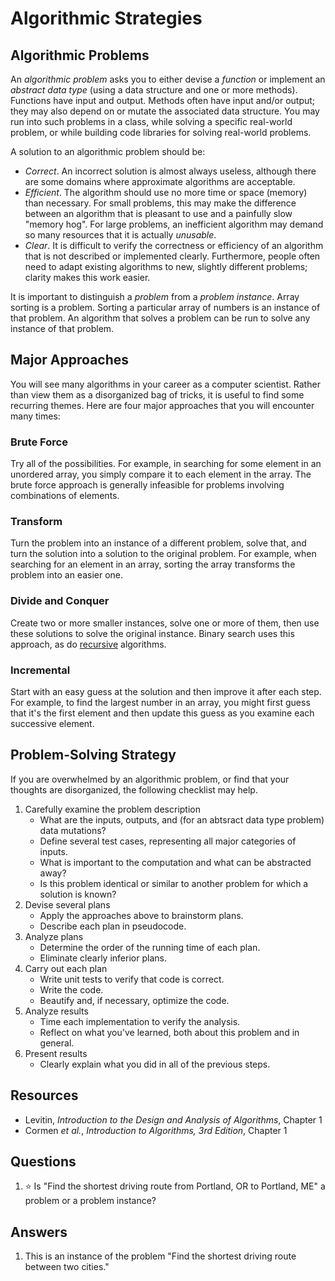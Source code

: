 # Algorithmic Strategies
## Algorithmic Problems
An *algorithmic problem* asks you to either devise a *function* or implement an *abstract data type* (using a data structure and one or more methods). Functions have input and output. Methods often have input and/or output; they may also depend on or mutate the associated data structure. You may run into such problems in a class, while solving a specific real-world problem, or while building code libraries for solving real-world problems.

A solution to an algorithmic problem should be:
- *Correct*. An incorrect solution is almost always useless, although there are some domains where approximate algorithms are acceptable.
- *Efficient*. The algorithm should use no more time or space (memory) than necessary. For small problems, this may make the difference between an algorithm that is pleasant to use and a painfully slow "memory hog". For large problems, an inefficient algorithm may demand so many resources that it is actually *unusable*.
- *Clear*. It is difficult to verify the correctness or efficiency of an algorithm that is not described or implemented clearly. Furthermore, people often need to adapt existing algorithms to new, slightly different problems; clarity makes this work easier.

It is important to distinguish a *problem* from a *problem instance*. Array sorting is a problem. Sorting a particular array of numbers is an instance of that problem. An algorithm that solves a problem can be run to solve any instance of that problem.

## Major Approaches

You will see many algorithms in your career as a computer scientist. Rather than view them as a disorganized bag of tricks, it is useful to find some recurring themes. Here are four major approaches that you will encounter many times:

### Brute Force
Try all of the possibilities. For example, in searching for some element in an unordered array, you simply compare it to each element in the array. The brute force approach is generally infeasible for problems involving combinations of elements.

### Transform
Turn the problem into an instance of a different problem, solve that, and turn the solution into a solution to the original problem. For example, when searching for an element in an array, sorting the array transforms the problem into an easier one.

### Divide and Conquer
Create two or more smaller instances, solve one or more of them, then use these solutions to solve the original instance. Binary search uses this approach, as do [recursive](../control_structures/recursion.md) algorithms.

### Incremental
Start with an easy guess at the solution and then improve it after each step. For example, to find the largest number in an array, you might first guess that it's the first element and then update this guess as you examine each successive element.

## Problem-Solving Strategy

If you are overwhelmed by an algorithmic problem, or find that your thoughts are disorganized, the following checklist may help.

1. Carefully examine the problem description
    - What are the inputs, outputs, and (for an abtsract data type problem) data mutations?
    - Define several test cases, representing all major categories of inputs.
    - What is important to the computation and what can be abstracted away?
    - Is this problem identical or similar to another problem for which a solution is known?
1. Devise several plans
    - Apply the approaches above to brainstorm plans.
    - Describe each plan in pseudocode.
1. Analyze plans
    - Determine the order of the running time of each plan.
    - Eliminate clearly inferior plans.
1. Carry out each plan
    - Write unit tests to verify that code is correct.
    - Write the code.
    - Beautify and, if necessary, optimize the code.
1. Analyze results
    - Time each implementation to verify the analysis.
    - Reflect on what you've learned, both about this problem and in general.
1. Present results
    - Clearly explain what you did in all of the previous steps.
    
## Resources
- Levitin, *Introduction to the Design and Analysis of Algorithms*, Chapter 1
- Cormen *et al.*, *Introduction to Algorithms, 3rd Edition*, Chapter 1

## Questions

1. :star: Is "Find the shortest driving route from Portland, OR to Portland, ME" a problem or a problem instance?
## Answers
1. This is an instance of the problem "Find the shortest driving route between two cities."
